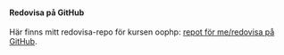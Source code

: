 #### Redovisa på GitHub

Här finns mitt redovisa-repo för kursen oophp: [repot för me/redovisa på GitHub](https://github.com/Drabantor/oophp).
